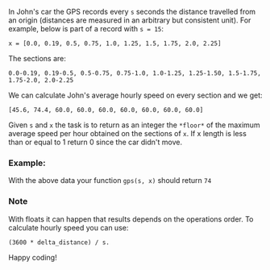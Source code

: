 In John's car the GPS records every `s` seconds the distance travelled from an origin (distances are measured in an arbitrary but consistent unit). For example, below is part of a record with `s = 15`:

```
x = [0.0, 0.19, 0.5, 0.75, 1.0, 1.25, 1.5, 1.75, 2.0, 2.25]
```

The sections are:

```
0.0-0.19, 0.19-0.5, 0.5-0.75, 0.75-1.0, 1.0-1.25, 1.25-1.50, 1.5-1.75, 1.75-2.0, 2.0-2.25
```

We can calculate John's average hourly speed on every section and we get:

```
[45.6, 74.4, 60.0, 60.0, 60.0, 60.0, 60.0, 60.0, 60.0]
```

Given `s` and `x` the task is to return as an integer the `*floor*` of the maximum average speed per hour obtained on the sections of `x`. If x length is less than or equal to 1 return 0 since the car didn't move.

### Example:
With the above data your function `gps(s, x)` should return `74`

### Note
With floats it can happen that results depends on the operations order. To calculate hourly speed you can use:

`(3600 * delta_distance) / s.`

Happy coding!